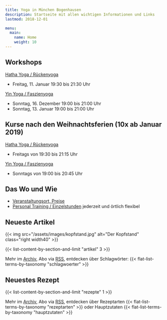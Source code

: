 ```yaml
---
title: Yoga in München Bogenhausen
description: Startseite mit allen wichtigen Informationen und Links
lastmod: 2018-12-01

menu:
  main:
    name: Home
    weight: 10
---
```



## Workshops

[Hatha Yoga / Rückenyoga][6]

- Freitag, 11. Januar 19:30 bis 21:30 Uhr

[Yin Yoga / Faszienyoga][7]

- Sonntag, 16. Dezember 19:00 bis 21:00 Uhr
- Sonntag, 13. Januar 19:00 bis 21:00 Uhr



## Kurse nach den Weihnachtsferien (10x ab Januar 2019)

[Hatha Yoga / Rückenyoga][3]

- Freitags von 19:30 bis 21:15 Uhr

[Yin Yoga / Faszienyoga][2]

- Sonntags von 19:00 bis 20:45 Uhr

[2]: /kurse/#yinyoga
[3]: /kurse/#rueckenyoga


[6]: /workshops/#rueckenyogaworkshop
[7]: /workshops/#yinyogaworkshop


## Das Wo und Wie

- [Veranstaltungsort, Preise][9]
- [Personal Training / Einzelstunden][1] jederzeit und örtlich flexibel

[9]: /workshops/#konditionen
[1]: /workshops/#personaltraining


## Neueste Artikel

{{< img src="/assets/images/kopfstand.jpg" alt="Der Kopfstand" class="right width40" >}}

{{< list-content-by-section-and-limit "artikel" 3 >}}

Mehr im [Archiv][10], Abo via [RSS][11], entdecken über Schlagwörter: {{< flat-list-terms-by-taxonomy "schlagwoerter" >}}

[10]: /artikel/
[11]: /artikel/index.xml


## Neuestes Rezept

{{< list-content-by-section-and-limit "rezepte" 1 >}}

Mehr im [Archiv][12], Abo via [RSS][13], entdecken über Rezeptarten {{< flat-list-terms-by-taxonomy "rezeptarten" >}} oder Hauptzutaten {{< flat-list-terms-by-taxonomy "hauptzutaten" >}}

[12]: /rezepte/
[13]: /rezepte/index.xml
